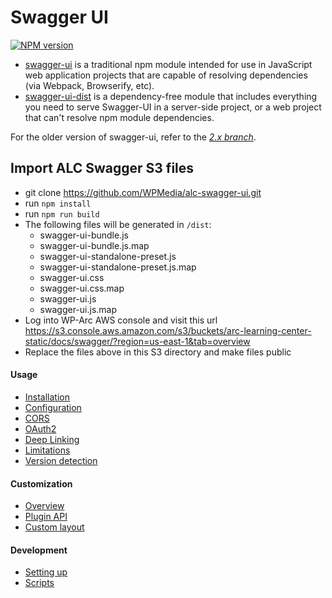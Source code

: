 # Swagger UI

[![NPM version](https://badge.fury.io/js/swagger-ui.svg)](http://badge.fury.io/js/swagger-ui)

* [swagger-ui](https://www.npmjs.com/package/swagger-ui) is a traditional npm module intended for use in JavaScript web application projects that are capable of resolving dependencies (via Webpack, Browserify, etc).
* [swagger-ui-dist](https://www.npmjs.com/package/swagger-ui-dist) is a dependency-free module that includes everything you need to serve Swagger-UI in a server-side project, or a web project that can't resolve npm module dependencies.

For the older version of swagger-ui, refer to the [*2.x branch*](https://github.com/swagger-api/swagger-ui/tree/2.x).


## Import ALC Swagger S3 files
- git clone https://github.com/WPMedia/alc-swagger-ui.git
- run `npm install`
- run `npm run build`
- The following files will be generated in `/dist`:
    * swagger-ui-bundle.js
    * swagger-ui-bundle.js.map
    * swagger-ui-standalone-preset.js
    * swagger-ui-standalone-preset.js.map
    * swagger-ui.css
    * swagger-ui.css.map
    * swagger-ui.js
    * swagger-ui.js.map
- Log into WP-Arc AWS console and visit this url https://s3.console.aws.amazon.com/s3/buckets/arc-learning-center-static/docs/swagger/?region=us-east-1&tab=overview
- Replace the files above in this S3 directory and make files public

#### Usage
- [Installation](docs/usage/installation.md)
- [Configuration](docs/usage/configuration.md)
- [CORS](docs/usage/cors.md)
- [OAuth2](docs/usage/oauth2.md)
- [Deep Linking](docs/usage/deep-linking.md)
- [Limitations](docs/usage/limitations.md)
- [Version detection](docs/usage/version-detection.md)

#### Customization
- [Overview](docs/customization/overview.md)
- [Plugin API](docs/customization/plugin-api.md)
- [Custom layout](docs/customization/custom-layout.md)

#### Development
- [Setting up](docs/development/setting-up.md)
- [Scripts](docs/development/scripts.md)

